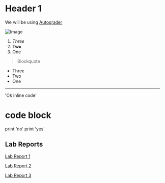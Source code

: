 # Header 1

We will be using [Autograder](https://erhuang623.github.io/cse15l-lab-reports/)

![Image](https://cdn.pixabay.com/photo/2015/04/23/22/00/tree-736885__480.jpg)
1. *Three*
2. **Two**
3. One

> Blockquote

* Three
* Two
* One

---

'Ok inline code'

# code block
print 'no'
print 'yes'


## Lab Reports
[Lab Report 1](https://erhuang623.github.io/cse15l-lab-reports/lab-report-1-week-2.html)

[Lab Report 2](https://erhuang623.github.io/cse15l-lab-reports/lab-report-2-week-4.html)

[Lab Report 3]()